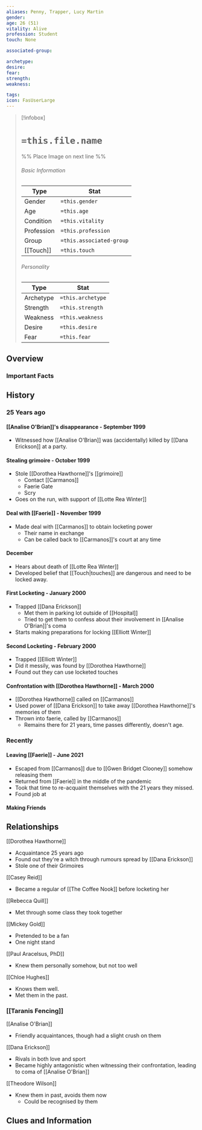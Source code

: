 ```yaml
---
aliases: Penny, Trapper, Lucy Martin 
gender: 
age: 26 (51)
vitality: Alive
profession: Student
touch: None

associated-group: 

archetype:
desire:
fear:
strength:
weakness:

tags:
icon: FasUserLarge
---
```


> [!infobox]
> # `=this.file.name`
> %% Place Image on next line %%
> ###### Basic Information
> Type |  Stat |
> ---|---|
> Gender | `=this.gender` |
> Age | `=this.age` |
> Condition | `=this.vitality` |
> Profession | `=this.profession` |
> Group | `=this.associated-group` |
> [[Touch]] | `=this.touch` |
> ###### Personality
> Type |  Stat |
> ---|---|
> Archetype | `=this.archetype` |
> Strength | `=this.strength` |
> Weakness | `=this.weakness` |
> Desire | `=this.desire` |
> Fear | `=this.fear` |
## Overview

### Important Facts

## History
### 25 Years ago
#### [[Analise O'Brian]]'s disappearance - September 1999
- Witnessed how [[Analise O'Brian]] was (accidentally) killed by [[Dana Erickson]] at a party. 
#### Stealing grimoire - October 1999
- Stole [[Dorothea Hawthorne]]'s [[grimoire]]
	- Contact [[Carmanos]]
	- Faerie Gate
	- Scry
- Goes on the run, with support of [[Lotte Rea Winter]]

#### Deal with [[Faerie]] - November 1999
- Made deal with [[Carmanos]] to obtain locketing power
	- Their name in exchange
	- Can be called back to [[Carmanos]]'s court at any time

#### December
- Hears about death of [[Lotte Rea Winter]]
- Developed belief that [[Touch|touches]] are dangerous and need to be locked away. 

#### First Locketing - January 2000
- Trapped [[Dana Erickson]]
	- Met them in parking lot outside of [[Hospital]]
	- Tried to get them to confess about their involvement in [[Analise O'Brian]]'s coma
- Starts making preparations for locking [[Elliott Winter]]

#### Second Locketing - February 2000
- Trapped [[Elliott Winter]]
- Did it messily, was found by [[Dorothea Hawthorne]]
- Found out they can use locketed touches

#### Confrontation with [[Dorothea Hawthorne]] - March 2000
- [[Dorothea Hawthorne]] called on [[Carmanos]]
- Used power of [[Dana Erickson]] to take away [[Dorothea Hawthorne]]'s memories of them
- Thrown into faerie, called by [[Carmanos]]
	- Remains there for 21 years, time passes differently, doesn't age.

### Recently
#### Leaving [[Faerie]] - June 2021
- Escaped from [[Carmanos]] due to [[Gwen Bridget Clooney]] somehow releasing them
- Returned from [[Faerie]] in the middle of the pandemic
- Took that time to re-acquaint themselves with the 21 years they missed. 
- Found job at 

#### Making Friends



## Relationships
[[Dorothea Hawthorne]]
- Acquaintance 25 years ago 
- Found out they're a witch through rumours spread by [[Dana Erickson]]
- Stole one of their Grimoires

[[Casey Reid]]
- Became a regular of [[The Coffee Nook]] before locketing her 

[[Rebecca Quill]]
- Met through some class they took together 

[[Mickey Gold]]
- Pretended to be a fan
- One night stand

[[Paul Aracelsus, PhD]]
- Knew them personally somehow, but not too well

[[Chloe Hughes]]
- Knows them well. 
- Met them in the past. 


### [[Taranis Fencing]]
[[Analise O'Brian]]
- Friendly acquaintances, though had a slight crush on them

[[Dana Erickson]]
- Rivals in both love and sport
- Became highly antagonistic when witnessing their confrontation, leading to coma of [[Analise O'Brian]]

[[Theodore Wilson]]
- Knew them in past, avoids them now
	- Could be recognised by them


## Clues and Information

